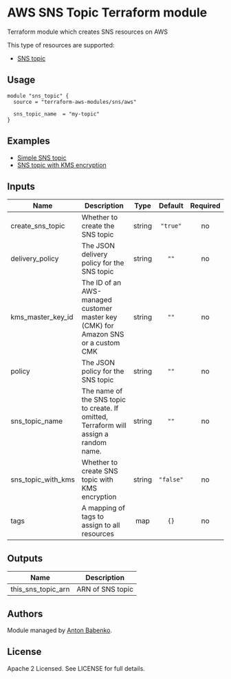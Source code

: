 # AWS SNS Topic Terraform module

Terraform module which creates SNS resources on AWS

This type of resources are supported:

* [SNS topic](https://www.terraform.io/docs/providers/aws/r/sns_topic.html)

## Usage

```hcl
module "sns_topic" {
  source = "terraform-aws-modules/sns/aws"
  
  sns_topic_name  = "my-topic"
}
```


## Examples

* [Simple SNS topic](https://github.com/terraform-aws-modules/terraform-aws-sns/tree/master/examples/simple-sns)
* [SNS topic with KMS encryption](https://github.com/terraform-aws-modules/terraform-aws-sns/tree/master/examples/sns-with-kms)

<!-- BEGINNING OF PRE-COMMIT-TERRAFORM DOCS HOOK -->
## Inputs

| Name | Description | Type | Default | Required |
|------|-------------|:----:|:-----:|:-----:|
| create\_sns\_topic | Whether to create the SNS topic | string | `"true"` | no |
| delivery\_policy | The JSON delivery policy for the SNS topic | string | `""` | no |
| kms\_master\_key\_id | The ID of an AWS-managed customer master key (CMK) for Amazon SNS or a custom CMK | string | `""` | no |
| policy | The JSON policy for the SNS topic | string | `""` | no |
| sns\_topic\_name | The name of the SNS topic to create. If omitted, Terraform will assign a random name. | string | `""` | no |
| sns\_topic\_with\_kms | Whether to create SNS topic with KMS encryption | string | `"false"` | no |
| tags | A mapping of tags to assign to all resources | map | `{}` | no |

## Outputs

| Name | Description |
|------|-------------|
| this\_sns\_topic\_arn | ARN of SNS topic |

<!-- END OF PRE-COMMIT-TERRAFORM DOCS HOOK -->

## Authors

Module managed by [Anton Babenko](https://github.com/antonbabenko).

## License

Apache 2 Licensed. See LICENSE for full details.
